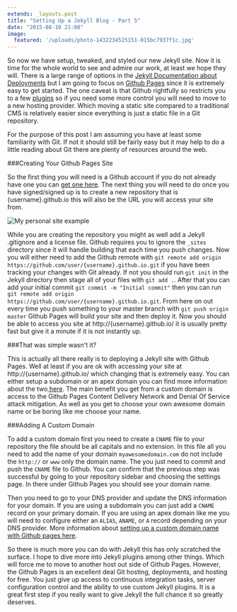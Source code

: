 ```yaml
---
extends: _layouts.post
title: "Setting Up a Jekyll Blog - Part 5"
date: "2015-08-10 21:08"
image:
  featured: '/uploads/photo-1432234525151-015bc7937f1c.jpg'
---
```


So now we have setup, tweaked, and styled our new Jekyll site. Now it is time for the whole world to see and admire our work, at least we hope they will. There is a large range of options in the [Jekyll Documentation about Deployments](http://jekyllrb.com/docs/deployment-methods/) but I am going to focus on [Github Pages](https://pages.github.com/) since it is extremely easy to get started. The one caveat is that Github rightfully so restricts you to a few [plugins](https://help.github.com/articles/using-jekyll-plugins-with-github-pages/) so if you need some more control you will need to move to a new hosting provider. Which moving a static site compared to a traditional CMS is relatively easier since everything is just a static file in a Git repository.

For the purpose of this post I am assuming you have at least some familiarity with Git. If not it should still be fairly easy but it may help to do a little reading about Git there are plenty of resources around the web.

###Creating Your Github Pages Site

So the first thing you will need is a Github account if you do not already have one you can [get one here](https://github.com/join). The next thing you will need to do once you have signed/signed up is to create a new repository that is {username}.github.io this will also be the URL you will access your site from.

![My personal site example](/uploads/dholloran.github.png)

While you are creating the repository you might as well add a Jekyll .gitignore and a license file. Github requires you to ignore the `_sites` directory since it will handle building that each time you push changes. Now you will either need to add the Github remote with `git remote add origin https://github.com/user/{username}.github.io.git` if you have been tracking your changes with Git already. If not you should run `git init` in the Jekyll directory then stage all of your files with `git add .`.  After that you can add your initial commit `git commit -m "Initial commit"` then you can run `git remote add origin https://github.com/user/{username}.github.io.git`.  From here on out every time you push something to your master branch with `git push origin master` Github Pages will build your site and then deploy it. Now you should be able to access you site at http://{username}.github.io/ it is usually pretty fast but give it a minute if it is not instantly up.

###That was simple wasn't it?

This is actually all there really is to deploying a Jekyll site with Github Pages. Well at least if you are ok with accessing your site at http://{username}.github.io/ which changing that is extremely easy. You can either setup a subdomain or an apex domain you can find more information about the two[ here](https://help.github.com/articles/about-custom-domains-for-github-pages-sites/). The main benefit you get from a custom domain is access to the Github Pages Content Delivery Network and Denial Of Service attack mitigation. As well as you get to choose your own awesome domain name or be boring like me choose your name.

###Adding A Custom Domain

To add a custom domain first you need to create a `CNAME` file to your repository the file should be all capitals and no extension. In this file all you need to add the name of your domain `myawesomedomain.com` do not include the `http://` or `www` only the domain name. The you just need to commit and push the `CNAME` file to Github. You can confirm that the previous step was successful by going to your repository sidebar and choosing the settings page. In there under Github Pages you should see your domain name.

Then you need to go to your DNS provider and update the DNS information for your domain. If you are using a subdomain you can just add a `CNAME` record on your primary domain. If you are using an apex domain like me you will need to configure either an `ALIAS`, `ANAME`, or `A` record depending on your DNS provider. More information about [setting up a custom domain name with Github pages here](https://help.github.com/articles/setting-up-a-custom-domain-with-github-pages/).

So there is much more you can do with Jekyll this has only scratched the surface. I hope to dive more into Jekyll plugins among other things. Which will force me to move to another host out side of Github Pages. However, the Github Pages is an excellent deal Git hosting, deployments, and hosting for free. You just give up access to continuous integration tasks, server configuration control and the ability to use custom Jekyll plugins. It is a great first step if you really want to give Jekyll the full chance it so greatly deserves.
